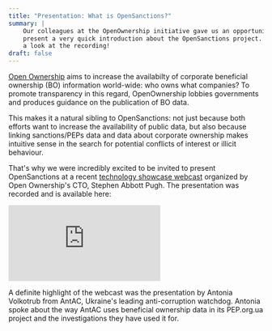 ```yaml
---
title: "Presentation: What is OpenSanctions?"
summary: |
    Our colleagues at the OpenOwnership initiative gave us an opportunity to
    present a very quick introduction about the OpenSanctions project. Have
    a look at the recording!
draft: false
---
```


[Open Ownership](https://openownership.org) aims to increase the availabilty of corporate beneficial ownership (BO) information world-wide: who owns what companies? To promote transparency in this regard, OpenOwnership lobbies governments and produces guidance on the publication of BO data.

This makes it a natural sibling to OpenSanctions: not just because both efforts want to increase the availability of public data, but also because linking sanctions/PEPs data and data about corporate ownership makes intuitive sense in the search for potential conflicts of interest or illicit behaviour.

That's why we were incredibly excited to be invited to present OpenSanctions at a recent 
[technology showcase webcast](https://www.openownership.org/blogs/tech-showcase-number-3-open-sanctions-vxsoft-whythawk-and-antac/) organized by Open Ownership's CTO, Stephen Abbott Pugh. The presentation was recorded and is available here:

<div class="video-container">
<iframe src="https://www.youtube.com/embed/kZQJiaJNkuw?start=175" title="YouTube video player" frameborder="0" allow="accelerometer; autoplay; clipboard-write; encrypted-media; gyroscope; picture-in-picture" allowfullscreen></iframe>
</div>

A definite highlight of the webcast was the presentation by Antonia Volkotrub from AntAC,
Ukraine's leading anti-corruption watchdog. Antonia spoke about the way AntAC uses beneficial ownership data in its PEP.org.ua project and the investigations they have used it for.